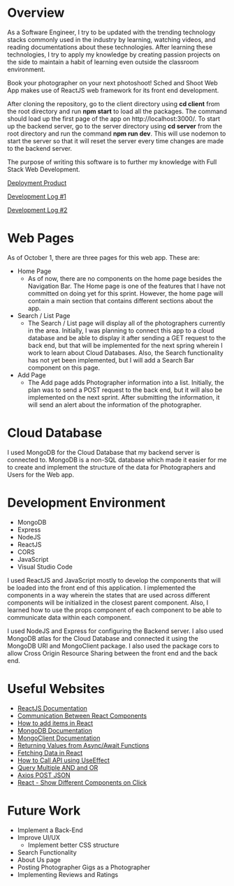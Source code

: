 # Overview

As a Software Engineer, I try to be updated with the trending technology stacks commonly used in the industry by learning, watching videos, and reading documentations about these technologies. After learning these technologies, I try to apply my knowledge by creating passion projects on the side to maintain a habit of learning even outside the classroom environment.

Book your photographer on your next photoshoot! Sched and Shoot Web App makes use of ReactJS web framework for its front end development. 

After cloning the repository, go to the client directory using **cd client** from the root directory and run **npm start** to load all the packages. The command should load up the first page of the app on http://localhost:3000/. To start up the backend server, go to the server directory using **cd server** from the root directory and run the command **npm run dev**. This will use nodemon to start the server so that it will reset the server every time changes are made to the backend server.

The purpose of writing this software is to further my knowledge with Full Stack Web Development. 

[Deployment Product](https://snapandshoot.herokuapp.com/)

[Development Log #1](https://youtu.be/zZfzqhGGnAE)

[Development Log #2](https://www.youtube.com/watch?v=e4Sy_KQM7KE)

# Web Pages

As of October 1, there are three pages for this web app. These are:

- Home Page
    - As of now, there are no components on the home page besides the Navigation Bar. The Home page is one of the features that I have not committed on doing yet for this sprint. However, the home page will contain a main section that contains different sections about the app.
- Search / List Page
    - The Search / List page will display all of the photographers currently in the area. Initially, I was planning to connect this app to a cloud database and be able to display it after sending a GET request to the back end, but that will be implemented for the next spring wherein I work to learn about Cloud Databases. Also, the Search functionality has not yet been implemented, but I will add a Search Bar component on this page.
- Add Page
    - The Add page adds Photographer information into a list. Initially, the plan was to send a POST request to the back end, but it will also be implemented on the next sprint. After submitting the information, it will send an alert about the information of the photographer.

# Cloud Database

I used MongoDB for the Cloud Database that my backend server is connected to. MongoDB is a non-SQL database which made it easier for me to create and implement the structure of the data for Photographers and Users for the Web app. 

# Development Environment

- MongoDB
- Express
- NodeJS
- ReactJS
- CORS
- JavaScript
- Visual Studio Code

I used ReactJS and JavaScript mostly to develop the components that will be loaded into the front end of this application. I implemented the components in a way wherein the states that are used across different components will be initialized in the closest parent component. Also, I learned how to use the props component of each component to be able to communicate data within each component.

I used NodeJS and Express for configuring the Backend server. I also used MongoDB atlas for the Cloud Database and connected it using the MongoDB URI and MongoClient package. I also used the package cors to allow Cross Origin Resource Sharing between the front end and the back end.

# Useful Websites

* [ReactJS Documentation](https://reactjs.org/)
* [Communication Between React Components](https://stackoverflow.com/questions/29100774/reactjs-setstate-on-parent-inside-child-component)
* [How to add items in React](https://www.robinwieruch.de/react-add-item-to-list/)
* [MongoDB Documentation](https://www.mongodb.com/docs/)
* [MongoClient Documentation](https://mongodb.github.io/node-mongodb-native/api-generated/mongoclient.html)
* [Returning Values from Async/Await Functions](https://stackoverflow.com/questions/49938266/how-to-return-values-from-async-functions-using-async-await-from-function)
* [Fetching Data in React](https://www.freecodecamp.org/news/fetch-data-react/)
* [How to Call API using UseEffect](https://www.digitalocean.com/community/tutorials/how-to-call-web-apis-with-the-useeffect-hook-in-react)
* [Query Multiple AND and OR](https://stackoverflow.com/questions/40388657/query-mongodb-with-and-and-multiple-or)
* [Axios POST JSON](https://masteringjs.io/tutorials/axios/post-json)
* [React - Show Different Components on Click](https://flaviocopes.com/react-show-different-component-on-click/)

# Future Work

* Implement a Back-End
* Improve UI/UX
    * Implement better CSS structure
* Search Functionality
* About Us page
* Posting Photographer Gigs as a Photographer
* Implementing Reviews and Ratings